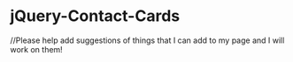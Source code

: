 # jQuery-Contact-Cards
//Please help add suggestions of things that I can add to my page and I will work on them!
